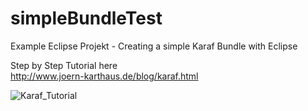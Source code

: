 # simpleBundleTest

Example Eclipse Projekt - Creating a simple Karaf Bundle with Eclipse

Step by Step Tutorial here  
http://www.joern-karthaus.de/blog/karaf.html

![Karaf_Tutorial](http://www.joern-karthaus.de/blog/img/start.jpg)
